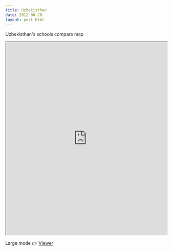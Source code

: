```yaml
---
title: Uzbekisthan
date: 2012-08-20
layout: post.html
---
```


Uzbekisthan's schools compare map
<div class="mapParent">
    <iframe id="uzbekisthan"
        width="100%"
        height="600px"
        src="http://devseed.com/project-connect-visualizations/countries/uzbekisthan/">
    </iframe>
</div>

Large mode 👉 [Viewer](../../countries/uzbekisthan/)